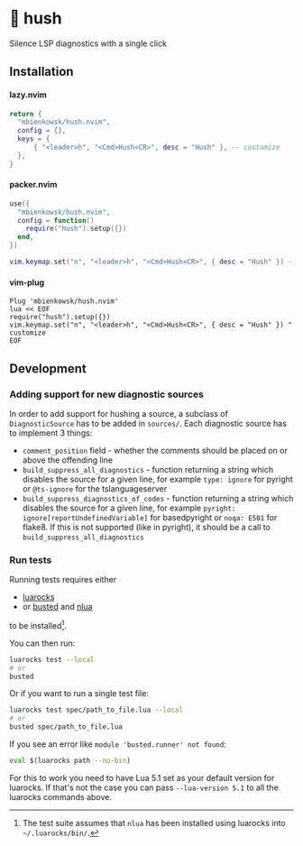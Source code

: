# 🤫 hush

Silence LSP diagnostics with a single click

## Installation

#### lazy.nvim

```lua
return {
  "mbienkowsk/hush.nvim",
  config = {},
  keys = {
      { "<leader>h", "<Cmd>Hush<CR>", desc = "Hush" }, -- customize
  },
}
```

#### packer.nvim
```lua
use({
  "mbienkowsk/hush.nvim",
  config = function()
    require("hush").setup({})
  end,
})

vim.keymap.set("n", "<leader>h", "<Cmd>Hush<CR>", { desc = "Hush" }) -- customize
```

#### vim-plug
```vim
Plug 'mbienkowsk/hush.nvim'
lua << EOF
require("hush").setup({})
vim.keymap.set("n", "<leader>h", "<Cmd>Hush<CR>", { desc = "Hush" }) " customize
EOF
```


## Development

### Adding support for new diagnostic sources

In order to add support for hushing a source, a subclass of `DiagnosticSource` has to be added in `sources/`. Each diagnostic source has to implement 3 things:
* `comment_position` field - whether the comments should be placed on or above the offending line
* `build_suppress_all_diagnostics` - function returning a string which disables the source for a given line, for example `type: ignore` for pyright or `@ts-ignore` for the tslanguageserver
* `build_suppress_diagnostics_of_codes` - function returning a string which disables the source for a given line, for example `pyright: ignore[reportUndefinedVariable]` for basedpyright or `noqa: E501` for flake8. If this is not supported (like in pyright), it should be a call to `build_suppress_all_diagnostics`


### Run tests


Running tests requires either

- [luarocks][luarocks]
- or [busted][busted] and [nlua][nlua]

to be installed[^1].

[^1]: The test suite assumes that `nlua` has been installed
      using luarocks into `~/.luarocks/bin/`.

You can then run:

```bash
luarocks test --local
# or
busted
```

Or if you want to run a single test file:

```bash
luarocks test spec/path_to_file.lua --local
# or
busted spec/path_to_file.lua
```

If you see an error like `module 'busted.runner' not found`:

```bash
eval $(luarocks path --no-bin)
```

For this to work you need to have Lua 5.1 set as your default version for
luarocks. If that's not the case you can pass `--lua-version 5.1` to all the
luarocks commands above.

[rockspec-format]: https://github.com/luarocks/luarocks/wiki/Rockspec-format
[luarocks]: https://luarocks.org
[luarocks-api-key]: https://luarocks.org/settings/api-keys
[gh-actions-secrets]: https://docs.github.com/en/actions/security-guides/encrypted-secrets#creating-encrypted-secrets-for-a-repository
[busted]: https://lunarmodules.github.io/busted/
[nlua]: https://github.com/mfussenegger/nlua
[use-this-template]: https://github.com/new?template_name=nvim-lua-plugin-template&template_owner=nvim-lua
